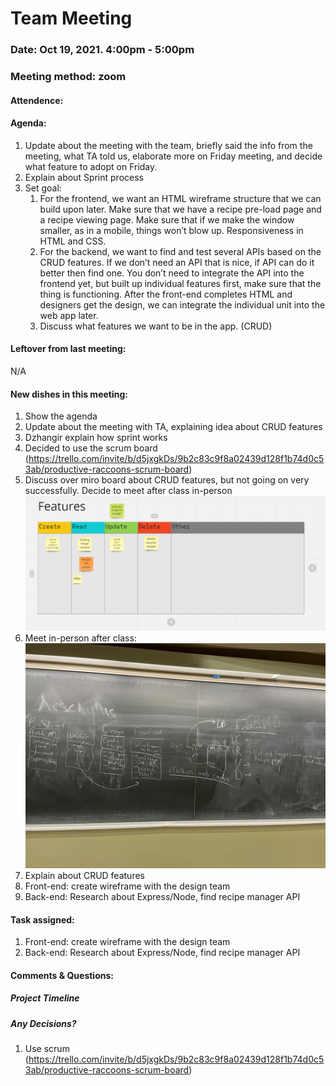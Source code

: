 # Team Meeting
### Date: Oct 19, 2021. 4:00pm - 5:00pm
### Meeting method: zoom

#### Attendence:

#### Agenda:
1. Update about the meeting with the team, briefly said the info from the meeting, what TA told us, elaborate more on Friday meeting, and decide what feature to adopt on Friday.
2. Explain about Sprint process
3. Set goal:
      1. For the frontend, we want an HTML wireframe structure that we can build upon later. Make sure that we have a recipe pre-load page and a recipe viewing page. Make sure that if we make the window smaller, as in a mobile, things won’t blow up. Responsiveness in HTML and CSS.
      2. For the backend, we want to find and test several APIs based on the CRUD features. If we don’t need an API that is nice, if API can do it better then find one. You don’t need to integrate the API into the frontend yet, but built up individual features first, make sure that the thing is functioning. After the front-end completes HTML and designers get the design, we can integrate the individual unit into the web app later.
      3. Discuss what features we want to be in the app. (CRUD)

#### Leftover from last meeting:
N/A

#### New dishes in this meeting:
1. Show the agenda
2. Update about the meeting with TA, explaining idea about CRUD features
3. Dzhangir explain how sprint works
4. Decided to use the scrum board (https://trello.com/invite/b/d5jxgkDs/9b2c83c9f8a02439d128f1b74d0c53ab/productive-raccoons-scrum-board)
5. Discuss over miro board about CRUD features, but not going on very successfully. Decide to meet after class in-person
![meeting-week5-dev-miro-1](meeting-week5-dev-miro-1.PNG)
6. Meet in-person after class:
![meeting-week5-dev-blackboard](meeting-week5-dev-blackboard.jpg)
1. Explain about CRUD features
2. Front-end: create wireframe with the design team
3.  Back-end: Research about Express/Node, find recipe manager API
#### Task assigned:
1. Front-end: create wireframe with the design team
2. Back-end: Research about Express/Node, find recipe manager API
#### Comments & Questions:

##### Project Timeline

##### Any Decisions?
1. Use scrum (https://trello.com/invite/b/d5jxgkDs/9b2c83c9f8a02439d128f1b74d0c53ab/productive-raccoons-scrum-board)
